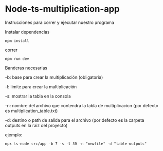 
# Node-ts-multiplication-app

Instrucciones para correr y ejecutar nuestro programa

Instalar dependencias

```
npm install
```

correr

```
npm run dev
```

Banderas necesarias 

-b: base para crear la multiplicación (obligatoria)

-l: limite para crear la multiplicación 

-s: mostrar la tabla en la consola

-n: nombre del archivo que contendra la tabla de multiplicacion (por defecto es multiplication_table.txt)

-d: destino o path de salida para el archivo (por defecto es la carpeta outputs en la raiz del proyecto)

ejemplo:

```
npx ts-node src/app -b 7 -s -l 30 -n "newfile" -d "table-outputs"
```